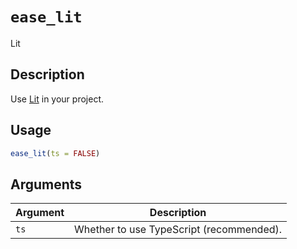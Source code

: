 # `ease_lit`

Lit


## Description

Use [Lit](https://lit.dev) in your project.


## Usage

```r
ease_lit(ts = FALSE)
```


## Arguments

Argument      |Description
------------- |----------------
`ts`     |     Whether to use TypeScript (recommended).


